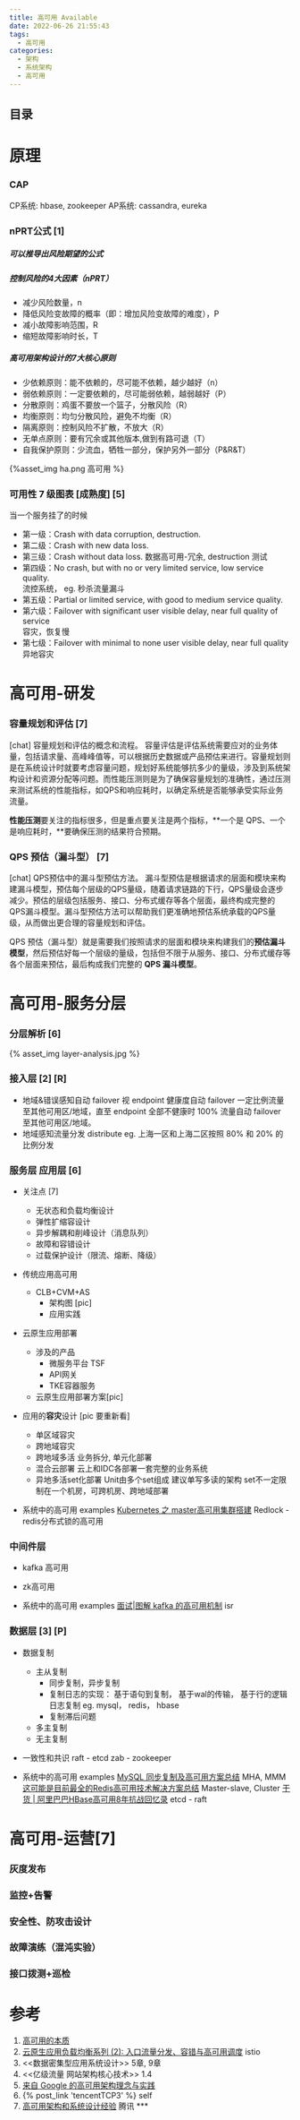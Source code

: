 ```yaml
---
title: 高可用 Available
date: 2022-06-26 21:55:43
tags:
  - 高可用
categories: 
  - 架构 
  - 系统架构
  - 高可用
---
```


<p></p>
<!-- more -->

## 目录
<!-- toc -->

# 原理
###   CAP
CP系统:  hbase, zookeeper
AP系统:  cassandra, eureka


###   nPRT公式 [1]

##### 可以推导出风险期望的公式


##### 控制风险的4大因素（nPRT）

+ 减少风险数量，n
+ 降低风险变故障的概率（即：增加风险变故障的难度），P
+ 减小故障影响范围，R
+ 缩短故障影响时长，T


##### 高可用架构设计的7大核心原则

+ 少依赖原则：能不依赖的，尽可能不依赖，越少越好（n）
+ 弱依赖原则：一定要依赖的，尽可能弱依赖，越弱越好（P）
+ 分散原则：鸡蛋不要放一个篮子，分散风险（R）
+ 均衡原则：均匀分散风险，避免不均衡（R）
+ 隔离原则：控制风险不扩散，不放大（R）
+ 无单点原则：要有冗余或其他版本,做到有路可退（T）
+ 自我保护原则：少流血，牺牲一部分，保护另外一部分（P&R&T）

{%asset_img ha.png 高可用 %}


###  可用性 7 级图表  [成熟度] [5]
当一个服务挂了的时候
+ 第一级：Crash with data corruption, destruction. 
+ 第二级：Crash with new data loss. 
+ 第三级：Crash without data loss. 
         数据高可用-冗余, destruction 测试
+ 第四级：No crash, but with no or very limited service, low service quality.  
         流控系统， eg. 秒杀流量漏斗
+ 第五级：Partial or limited service, with good to medium service quality. 
+ 第六级：Failover with significant user visible delay, near full quality of service  
         容灾，恢复慢
+ 第七级：Failover with minimal to none user visible delay, near full quality  
         异地容灾

# 高可用-研发
###   容量规划和评估 [7]
[chat]
容量规划和评估的概念和流程。
容量评估是评估系统需要应对的业务体量，包括请求量、高峰峰值等，可以根据历史数据或产品预估来进行。容量规划则是在系统设计时就要考虑容量问题，规划好系统能够抗多少的量级，涉及到系统架构设计和资源分配等问题。而性能压测则是为了确保容量规划的准确性，通过压测来测试系统的性能指标，如QPS和响应耗时，以确定系统是否能够承受实际业务流量。

**性能压测**要关注的指标很多，但是重点要关注是两个指标，**一个是 QPS、一个是响应耗时，**要确保压测的结果符合预期。

###   QPS 预估（漏斗型） [7]
[chat]
QPS预估中的漏斗型预估方法。
漏斗型预估是根据请求的层面和模块来构建漏斗模型，预估每个层级的QPS量级，随着请求链路的下行，QPS量级会逐步减少。预估的层级包括服务、接口、分布式缓存等各个层面，最终构成完整的QPS漏斗模型。漏斗型预估方法可以帮助我们更准确地预估系统承载的QPS量级，从而做出更合理的容量规划和评估。

QPS 预估（漏斗型）就是需要我们按照请求的层面和模块来构建我们的**预估漏斗模型**，然后预估好每一个层级的量级，包括但不限于从服务、接口、分布式缓存等各个层面来预估，最后构成我们完整的 **QPS 漏斗模型**。


# 高可用-服务分层
###  分层解析 [6]
{%  asset_img   layer-analysis.jpg   %}

###  接入层   [2] [R]
+ 地域&错误感知自动 failover
  视 endpoint 健康度自动 failover 一定比例流量至其他可用区/地域，直至 endpoint 全部不健康时 100% 流量自动 failover 至其他可用区/地域。
+ 地域感知流量分发 distribute
eg. 上海一区和上海二区按照 80% 和 20% 的比例分发


### 服务层 应用层  [6]
+ 关注点 [7]
  - 无状态和负载均衡设计
  - 弹性扩缩容设计
  - 异步解耦和削峰设计（消息队列）
  - 故障和容错设计
  - 过载保护设计（限流、熔断、降级）

+ 传统应用高可用
  + CLB+CVM+AS  
    + 架构图 [pic]
    + 应用实践

+ 云原生应用部署
  + 涉及的产品
    - 微服务平台 TSF
    - API网关
    - TKE容器服务
  + 云原生应用部署方案[pic]  

+ 应用的**容灾**设计 [pic 要重新看]
  + 单区域容灾   
  + 跨地域容灾
  + 跨地域多活
    业务拆分, 单元化部署
  + 混合云部署
    云上和IDC各部署一套完整的业务系统
  + 异地多活set化部署 
    Unit由多个set组成
    建议单写多读的架构
    set不一定限制在一个机房，可跨机房、跨地域部署

+ 系统中的高可用 examples
  [Kubernetes 之 master高可用集群搭建](https://mp.weixin.qq.com/s/Br6J3nC51SnRTXBArfs_ug)
  Redlock - redis分布式锁的高可用

### 中间件层
+ kafka 高可用
+ zk高可用

+ 系统中的高可用 examples
  [面试|图解 kafka 的高可用机制](https://mp.weixin.qq.com/s/GMsYVgPmoCbdWW4FQthrAA)  isr

### 数据层   [3] [P]
+ 数据复制
  - 主从复制
     - 同步复制，异步复制
     - 复制日志的实现： 
        基于语句到复制， 
        基于wal的传输，
        基于行的逻辑日志复制
        eg. mysql， redis， hbase 
     - 复制滞后问题
  - 多主复制
  - 无主复制
+ 一致性和共识
  raft - etcd
  zab - zookeeper
  
+ 系统中的高可用  examples
  [MySQL 同步复制及高可用方案总结](https://mp.weixin.qq.com/s/fh_9Mk-FVFSkX5pmsc8HPA)  MHA, MMM
  [这可能是目前最全的Redis高可用技术解决方案总结](https://mp.weixin.qq.com/s/Iz7cwun1y_oLUV9fDDh0UQ)  Master-slave, Cluster
  [干货 | 阿里巴巴HBase高可用8年抗战回忆录](https://mp.weixin.qq.com/s/yH5JVD422k6FNtiqAGw75Q)
  etcd - raft  

# 高可用-运营[7]
### **灰度发布** 
### 监控+告警
### **安全性、防攻击设计** 
### **故障演练（混沌实验）** 
### 接口拨测+巡检

# 参考
1. [高可用的本质](https://mp.weixin.qq.com/s/CkFHTuxqoj1WJ7d0HUEbAg)
2. [云原生应用负载均衡系列 (2): 入口流量分发、容错与高可用调度](https://mp.weixin.qq.com/s/0f9Z8yIsT7-iJ2AUHfgqiw)  istio
3. <<数据密集型应用系统设计>>  5章, 9章
4. <<亿级流量 网站架构核心技术>>  1.4
5. [来自 Google 的高可用架构理念与实践](https://www.ktanx.com/blog/p/4273)
6. {% post_link 'tencentTCP3' %} self
7. [高可用架构和系统设计经验](https://zhuanlan.zhihu.com/p/592921654)  腾讯 *** 